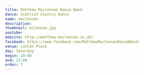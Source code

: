 ```yaml
---
title: Matthew Maclennan Dance Band
dance: Scottish Country Dance
name: maclennan
description:
thumbnail: mclennan.jpg
youtube: 
website: http://matthew-maclennan.co.uk/
facebook: https://www.facebook.com/MatthewMaclennanDanceBand/ 
venue: Lutton Place
day: Saturday
begin: 19:00
end: 22:00
order: 7
---
```

